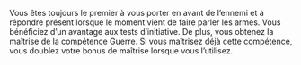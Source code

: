 ﻿---
id: subclass_mighty_bold_fr.md#en-première-ligne
name: En première ligne
---

Vous êtes toujours le premier à vous porter en avant de l’ennemi et à répondre présent lorsque le moment vient de faire parler les armes. Vous bénéficiez d’un avantage aux tests d’initiative. De plus, vous obtenez la maîtrise de la compétence Guerre. Si vous maîtrisez déjà cette compétence, vous doublez votre bonus de maîtrise lorsque vous l’utilisez.

